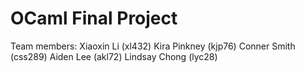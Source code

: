 # OCaml Final Project

Team members:
Xiaoxin Li (xl432)
Kira Pinkney (kjp76)
Conner Smith (css289)
Aiden Lee (akl72)
Lindsay Chong (lyc28)
